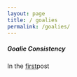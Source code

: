 ```yaml
---
layout: page
title: / goalies
permalink: /goalies/
---
```


<h5>Goalie Consistency</h5>
In the <a href="https://spazznolo.github.io/2022/03/28/goalie-consistency-0.html">first</a>post